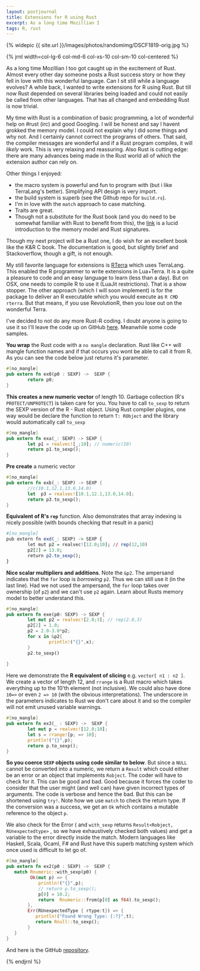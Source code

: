 ```yaml
---
layout: postjournal
title: Extensions for R using Rust 
excerpt: As a long time Mozillian I 
tags: R, rust
---
```


{% widepic {{ site.url }}/images/photos/randomimg/DSCF1819-orig.jpg %}

{% jrnl width=col-lg-6 col-md-6 col-xs-10  col-sm-10 col-centered %}
 
As a long time Mozillian I too got caught up in the excitement of Rust. Almost
every other day someone posts a Rust success story or how they fell in love with
this wonderful language. Can I sit still while a language evolves? A while back,
I wanted to write extensions for R using Rust. But till now Rust depended on
several libraries being loaded and could not easily be called from other
languages. That has all changed and embedding Rust is now
trivial.  

 My time with Rust is a combination of basic programming, a lot of wonderful
help on #rust (irc) and good Googling. I will be honest and say I havent grokked
the memory model. I could not explain why I did some things and why not. And I
certainly cannot correct the programs of others. That said, the compiler
messages are wonderful and if a Rust program compiles, it will <i>likely</i>
work. This is very relaxing and reassuring. Also Rust is cutting edge: there are
many advances being made in the Rust world all of which the extension author can
rely on.

Other things I enjoyed:  

-  the macro system is powerful and  fun to program with (but i like
TerraLang's better). Simplifying API design is very import.
- the build system is superb (see the Github repo for <code>build.rs</code>).
- I'm in love with the <code>match</code> approach to case matching.
- Traits are great.
-  Though not a substitute for the Rust book (and you do need to be somewhat
familiar with Rust to benefit from this), the [link](http://hoverbear.org/2015/07/10/reading-rust-function-signatures/)
 is a lucid introduction to the memory model and Rust signatures.


Though my next project will be a Rust one,  I do wish for an excellent
book like the K&R C book. The documentation is good, but slightly brief and
Stackoverflow, though a gift, is not enough.


My still favorite language for extensions is [RTerra](https://github.com/saptarshiguha/terrific/tree/master/rterra)
which uses TerraLang. This enabled the R programmer to  write extensions in
Lua+Terra. It is a quite a pleasure to code and an easy language to learn (less
than a day). But on OSX,  one needs to compile R to use it (LuaJit
restrictions). That is a show stopper. The other approach (which I will soon
implement) is for the package to deliver an R executable which you would execute
as <code>R CMD rterra</code>. But that means, if you use RevolutionR, then you
lose out on the wonderful Terra.


I've decided to not do any more Rust-R coding. I doubt anyone is going to use it
so I'll leave the code up on GitHub
[here](https://github.com/saptarshiguha/rustr). Meanwhile some code samples.


**You wrap** the Rust code with a `no mangle` declaration. Rust like C++
will mangle function names and if that occurs you wont be able to call it from
R. As you can see the  code below just returns it's parameter.

```rust
#[no_mangle]
pub extern fn ex0(p0 : SEXP) ->  SEXP {
        return p0;
}
```

**This creates a new numeric vector** of length 10. Garbage collection (R's
`PROTECT/UNPROTECT`) is taken care for you. You have to call `to_sexp` to return
the SEXP version of the R - Rust object. Using Rust compiler plugins, one way
would be declare the function to return `T: RObject` and the library
would automatically call `to_sexp`

```rust
#[no_mangle]
pub extern fn exa(_: SEXP) -> SEXP {
        let p1 = realvec![_;10]; // numeric(10)
        return p1.to_sexp();
}
```

**Pre create** a numeric vector

```rust
#[no_mangle]
pub extern fn exb(_: SEXP) -> SEXP {
        //c(10.1,12.1,13.0,14.0)
        let  p3 = realvec![10.1,12.1,13.0,14.0]; 
        return p3.to_sexp();
}
```

**Equivalent of R's `rep`** function. Also demonstrates that array
indexing is nicely possible (with bounds checking that result in a panic)

```R
#[no_mangle]
pub extern fn exd(_: SEXP) -> SEXP {
        let mut p2 = realvec![12.0;10]; // rep(12,10)
        p2[2] = 13.0;
        return p2.to_sexp();
}
```

**Nice scalar multipliers and additions**. Note the `&p2`. The ampersand
indicates that the `for` loop is *borrowing*
`p2`. Thus we can still use it (in the last line). Had we not used
the ampersand, the `for` loop takes over ownership (of
`p2`) and we can't use `p2` again. Learn about Rusts
memory model to better understand this.

```rust
#[no_mangle]
pub extern fn exe(p0: SEXP) -> SEXP {
        let mut p2 = realvec![2.0;3]; // rep(2.0,3)
        p2[2] = 1.0;
        p2 = 2.0-3.0*p2;
        for x in &p2{
                println!("{}",x);
        }
        p2.to_sexp()
        
}
```


Here we demonstrate the **R equivalent of slicing** e.g.  `vector[ n1 : n2 ]`. We
create a vector of length 12, and  `rrange` is a Rust macro which
takes everything up to the 10'th element (not inclusive). We could also have
done `10=>` or even `2 => 10` (with the obvious interpretations). The underscore in the
parameters indicates to Rust we don't care about it and so the compiler will not
emit unused variable warnings.

```rust
#[no_mangle]
pub extern fn ex3(_ : SEXP) ->  SEXP {
        let mut p = realvec![12.0;10]; 
        let s = rrange![p; => 10];
        println!("{}",p);
        return p.to_sexp();
}
```

**So you coerce `SEXP` objects using code similar to below**. But since a
`NULL` cannot be converted into a numeric, we return a
`Result` which could either be an error or an object that implements
`Robject`. The coder will have to check for it. This can be good and
bad. Good because it forces the coder to consider that the user might (and well
can) have given incorrect types of arguments. The code is verbose and hence the
bad. But this can be shortened using `try!`. Note how we use
`match` to check the return type. If the conversion was a success, we
get an `Ok` which contains a mutable reference to the object
`p`. 

We also check for the Error ( and `with_sexp` returns
`Result<Robject, RUnexpectedtype>` , so we have exhaustively checked
both values) and get a variable to the error directly inside the match. Modern
languages like Haskell, Scala, Ocaml, F# and Rust have this superb matching
system which once used is difficult to let go of.

```rust
#[no_mangle]
pub extern fn ex2(p0 : SEXP) ->  SEXP {
   match Rnumeric::with_sexp(p0) {
         Ok(mut p) => {
            println!("{}",p);
            // return p.to_sexp();
            p[0] = 10.2;
            return  Rnumeric::from(p[0] as f64).to_sexp();
        },
        Err(RUnexpectedType { rtype:t}) => {
           println!("Found Wrong Type: {:?}",t);
           return Rnull::to_sexp();
        }
   }
}
```


And here is the GitHub [repository](https://github.com/saptarshiguha/rustr).

{% endjrnl %}
